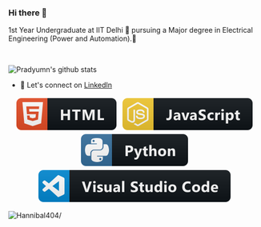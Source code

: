 ### Hi there 👋

1st Year Undergraduate at IIT Delhi 🔭 pursuing a Major degree in Electrical Engineering (Power and Automation).🌱</br>

</br>

![Pradyumn's github stats](https://github-readme-stats.vercel.app/api?username=hannibal404&show_icons=true)
</br>
- 🎉 Let's connect on [LinkedIn](https://www.linkedin.com/in/pradyumn-singh-rahar-5767131a3/)
<p align="center">
 <img src="https://raw.githubusercontent.com/8bithemant/8bithemant/master/svg/dev/languages/html.svg" alt="Twitter" style="vertical-align:top; margin:4px">
 <img src="https://raw.githubusercontent.com/8bithemant/8bithemant/master/svg/dev/languages/js.svg" alt="Twitter" style="vertical-align:top; margin:4px"><img src="https://raw.githubusercontent.com/8bithemant/8bithemant/master/svg/dev/languages/python.svg" alt="Twitter" style="vertical-align:top; margin:4px"><img src="https://raw.githubusercontent.com/8bithemant/8bithemant/master/svg/dev/tools/visualstudio_code.svg" alt="Twitter" style="vertical-align:top; margin:4px">

</p>
<p align="left"> <img src=https://komarev.com/ghpvc/?username=Hannibal404 alt=Hannibal404/> </p>
